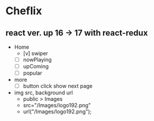 # Cheflix

## react ver. up 16 -> 17 with react-redux

- Home    
    - [v] swiper
    - [ ] nowPlaying
    - [ ] upComing
    - [ ] popular
- more
    - [ ] button click show next page

- img src, background url
    - public > Images
    - src="/Images/logo192.png"
    - url("/Images/logo192.png");

